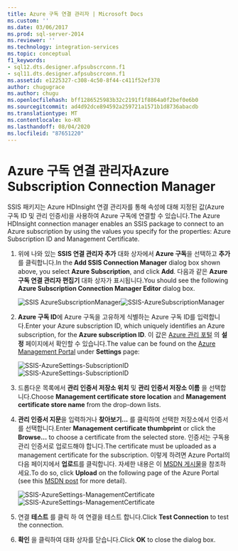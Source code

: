 ```yaml
---
title: Azure 구독 연결 관리자 | Microsoft Docs
ms.custom: ''
ms.date: 03/06/2017
ms.prod: sql-server-2014
ms.reviewer: ''
ms.technology: integration-services
ms.topic: conceptual
f1_keywords:
- sql12.dts.designer.afpsubscrconn.f1
- sql11.dts.designer.afpsubscrconn.f1
ms.assetid: e1225327-c308-4c50-8f44-c411f52ef378
author: chugugrace
ms.author: chugu
ms.openlocfilehash: bff1286525983b32c2191f1f8864a0f2bef0e6b0
ms.sourcegitcommit: ad4d92dce894592a259721a1571b1d8736abacdb
ms.translationtype: MT
ms.contentlocale: ko-KR
ms.lasthandoff: 08/04/2020
ms.locfileid: "87651220"
---
```

# <a name="azure-subscription-connection-manager"></a><span data-ttu-id="6b982-102">Azure 구독 연결 관리자</span><span class="sxs-lookup"><span data-stu-id="6b982-102">Azure Subscription Connection Manager</span></span>
  <span data-ttu-id="6b982-103">SSIS 패키지는 Azure HDInsight 연결 관리자를 통해 속성에 대해 지정된 값(Azure 구독 ID 및 관리 인증서)을 사용하여 Azure 구독에 연결할 수 있습니다.</span><span class="sxs-lookup"><span data-stu-id="6b982-103">The Azure HDInsight connection manager enables an SSIS package to connect to an Azure subscription by using the values you specify for the properties: Azure Subscription ID and Management Certificate.</span></span>

1.  <span data-ttu-id="6b982-104">위에 나와 있는 **SSIS 연결 관리자 추가** 대화 상자에서 **Azure 구독**을 선택하고 **추가**를 클릭합니다.</span><span class="sxs-lookup"><span data-stu-id="6b982-104">In the **Add SSIS Connection Manager** dialog box shown above, you select **Azure Subscription**, and click **Add**.</span></span>  <span data-ttu-id="6b982-105">다음과 같은 **Azure 구독 연결 관리자 편집기** 대화 상자가 표시됩니다.</span><span class="sxs-lookup"><span data-stu-id="6b982-105">You should see the following **Azure Subscription Connection Manager Editor** dialog box.</span></span>

     <span data-ttu-id="6b982-106">![SSIS AzureSubscriptionManager](../media/ssis-azuresubscriptionmanager.png "SSIS AzureSubscriptionManager")</span><span class="sxs-lookup"><span data-stu-id="6b982-106">![SSIS-AzureSubscriptionManager](../media/ssis-azuresubscriptionmanager.png "SSIS-AzureSubscriptionManager")</span></span>

2.  <span data-ttu-id="6b982-107">**Azure 구독 ID**에 Azure 구독을 고유하게 식별하는 Azure 구독 ID를 입력합니다.</span><span class="sxs-lookup"><span data-stu-id="6b982-107">Enter your Azure subscription ID, which uniquely identifies an Azure subscription, for the **Azure subscription ID**.</span></span>  <span data-ttu-id="6b982-108">이 값은 [Azure 관리 포털](https://manage.windowsazure.com) 의 **설정** 페이지에서 확인할 수 있습니다.</span><span class="sxs-lookup"><span data-stu-id="6b982-108">The value can be found on the [Azure Management Portal](https://manage.windowsazure.com) under **Settings** page:</span></span>

     <span data-ttu-id="6b982-109">![SSIS-AzureSettings-SubscriptionID](../media/ssis-azuresettings-subscriptionid.png "SSIS-AzureSettings-SubscriptionID")</span><span class="sxs-lookup"><span data-stu-id="6b982-109">![SSIS-AzureSettings-SubscriptionID](../media/ssis-azuresettings-subscriptionid.png "SSIS-AzureSettings-SubscriptionID")</span></span>

3.  <span data-ttu-id="6b982-110">드롭다운 목록에서 **관리 인증서 저장소 위치** 및 **관리 인증서 저장소 이름** 을 선택합니다.</span><span class="sxs-lookup"><span data-stu-id="6b982-110">Choose **Management certificate store location** and **Management certificate store name** from the drop-down lists.</span></span>

4.  <span data-ttu-id="6b982-111">**관리 인증서 지문**을 입력하거나 **찾아보기...** 를 클릭하여 선택한 저장소에서 인증서를 선택합니다.</span><span class="sxs-lookup"><span data-stu-id="6b982-111">Enter **Management certificate thumbprint** or click the **Browse...** to choose a certificate from the selected store.</span></span> <span data-ttu-id="6b982-112">인증서는 구독용 관리 인증서로 업로드해야 합니다.</span><span class="sxs-lookup"><span data-stu-id="6b982-112">The certificate must be uploaded as a management certificate for the subscription.</span></span> <span data-ttu-id="6b982-113">이렇게 하려면 Azure Portal의 다음 페이지에서 **업로드**를 클릭합니다. 자세한 내용은 이 [MSDN 게시물](https://msdn.microsoft.com/library/azure/gg551722.aspx)을 참조하세요.</span><span class="sxs-lookup"><span data-stu-id="6b982-113">To do so, click **Upload** on the following page of the Azure Portal (see this [MSDN post](https://msdn.microsoft.com/library/azure/gg551722.aspx) for more detail).</span></span>

     <span data-ttu-id="6b982-114">![SSIS-AzureSettings-ManagementCertificate](../media/ssis-azuresettings-managementcertificate.png "SSIS-AzureSettings-ManagementCertificate")</span><span class="sxs-lookup"><span data-stu-id="6b982-114">![SSIS-AzureSettings-ManagementCertificate](../media/ssis-azuresettings-managementcertificate.png "SSIS-AzureSettings-ManagementCertificate")</span></span>

5.  <span data-ttu-id="6b982-115">연결 **테스트** 를 클릭 하 여 연결을 테스트 합니다.</span><span class="sxs-lookup"><span data-stu-id="6b982-115">Click **Test Connection** to test the connection.</span></span>

6.  <span data-ttu-id="6b982-116">**확인** 을 클릭하여 대화 상자를 닫습니다.</span><span class="sxs-lookup"><span data-stu-id="6b982-116">Click **OK** to close the dialog box.</span></span>


